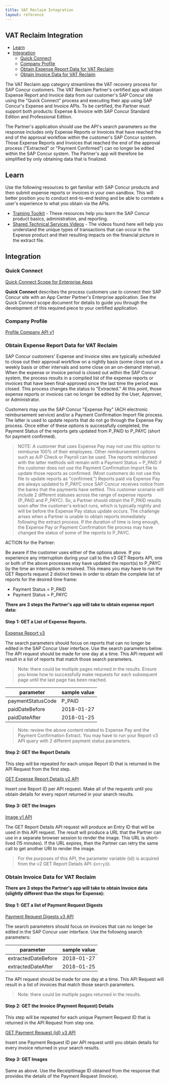 ```yaml
---
title: VAT Reclaim Integration
layout: reference
---
```


## VAT Reclaim Integration

* [Learn](#learn)
* [Integration](#integration)
  * [Quick Connect](#quick-connect)
  * [Company Profile](#profile)
  * [Obtain Expense Report Data for VAT Reclaim](#obtain-expense-report-data-for-vat-reclaim)
  * [Obtain Invoice Data for VAT Reclaim](#obtain-invoice-data-for-vat-reclaim)

The VAT Reclaim app category streamlines the VAT recovery process for SAP Concur customers. The VAT Reclaim Partner's certified app will obtain Expense Report and Invoice data from our customer's SAP Concur site using the "Quick Connect" process and executing their app using SAP Concur's Expense and Invoice APIs. To be certified, the Partner must support both products: Expense & Invoice with SAP Concur Standard Edition and Professional Edition.

The Partner's application should use the API's search parameters so the response includes only Expense Reports or Invoices that have reached the end of the approval workflow within the customer's SAP Concur system. Those Expense Reports and Invoices that reached the end of the approval process ("Extracted" or "Payment Confirmed") can no longer be edited within the SAP Concur system. The Partner's app will therefore be simplified by only obtaining data that is finalized.

## <a name="learn"></a>Learn

Use the following resources to get familiar with SAP Concur products and then submit expense reports or invoices in your own sandbox. This will better position you to conduct end-to-end testing and be able to correlate a user's experience to what you obtain via the APIs.

* [Training Toolkit](http://www.concurtraining.com/) - These resources help you learn the SAP Concur product basics, administration, and reporting.
* [Shared Technical Services Videos](http://www.concurtraining.com/prdeployment/sts) - The videos found here will help you understand the unique types of transactions that can occur in the Expense product and their resulting impacts on the financial picture in the extract file.

## <a name="integration"></a>Integration

### <a name="quick-connect"></a>Quick Connect

[Quick Connect Scope for Enterprise Apps](/quick-connect-scope-for-enterprise-apps.html)

**Quick Connect** describes the process customers use to connect their SAP Concur site with an App Center Partner's Enterprise application. See the Quick Connect scope document for details to guide you through the development of this required piece to your certified application.

### <a name="profile"></a>Company Profile

[Profile Company API v1](/api-reference/profile/v1.company.html#get)

### <a name="obtain-expense-report-data-for-vat-reclaim"></a>Obtain Expense Report Data for VAT Reclaim

SAP Concur customers' Expense and Invoice sites are typically scheduled to close out their approval workflow on a nightly basis (some close out on a weekly basis or other intervals and some close on an on-demand interval). When the expense or invoice period is closed out within the SAP Concur system, the process results in a compiled list of the expense reports or invoices that have been final-approved since the last time the period was closed. This process changes the status to "Extracted." At this point, those expense reports or invoices can no longer be edited by the User, Approver, or Administrator.

Customers may use the SAP Concur "Expense Pay" (ACH electronic reimbursement service) and/or a Payment Confirmation Import file process. The latter is used to update reports that do not go through the Expense Pay process. Once either of these options is successfully completed, the Payment Status of the reports gets updated from P_PAID to P_PAYC (short for payment confirmed).

> NOTE: A customer that uses Expense Pay  may not use this option to reimburse 100% of their employees. Other reimbursement options such as A/P Check or Payroll can be used. The reports reimbursed with the latter methods will remain with a Payment Status = P_PAID if the customer does not use the Payment Confirmation Import file to update those reports as confirmed. (Most customers do not use this file to update reports as "confirmed.") Reports paid via Expense Pay are always updated to P_PAYC once SAP Concur receives notice from the banks that the payments have settled. This customer scenario will include 2 different statuses across the range of expense reports (P_PAID and P_PAYC). So, a Partner should obtain the P_PAID results soon after the customer's extract runs, which is typically nightly and will be before the Expense Pay status update occurs. The challenge arises when a Partner is unable to obtain reports immediately following the extract process. If the duration of time is long enough, the Expense Pay or Payment Confirmation file process may have changed the status of some of the reports to P_PAYC.

ACTION for the Partner:

Be aware if the customer uses either of the options above. If you experience any interruption during your call to the v3 GET Reports API, one or both of the above processes may have updated the report(s) to P_PAYC by the time an interruption is resolved. This means you may have to run the GET Reports request 2 distinct times in order to obtain the complete list of reports for the desired time frame:

* Payment Status = P_PAID
* Payment Status = P_PAYC

**There are 3 steps the Partner's app will take to obtain expense report data:**

#### Step 1: GET a List of Expense Reports.

[Expense Report v3](/api-reference/expense/expense-report/v3.reports.html)

The search parameters should focus on reports that can no longer be edited in the SAP Concur User interface. Use the  search parameters below. The API request should be made for one day at a time. This API request will result in a list of reports that match those search parameters.

> Note: there could be multiple pages returned in the results. Ensure you know how to successfully make requests for each subsequent page until the last page has been reached.

parameter|sample value
---|---
paymentStatusCode|P_PAID
paidDateBefore|2018-01-27
paidDateAfter|2018-01-25

> Note: review the above content related to Expense Pay and the Payment Confirmation Extract.  You may have to run your Report v3 API query with 2 different payment status parameters.

#### Step 2: GET the Report Details

This step will be repeated for each unique Report ID that is returned in the API Request from the first step.

[GET Expense Report Details v2 API](/api-reference/expense/expense-report/expense-report-get.html)

Insert one Report ID per API request. Make all of the requests until you obtain details for every report returned in your search results.

#### Step 3: GET the Images

[Image v1 API](/api-reference/image/v1.image.html#get-image-url)

The GET Report Details API request will produce an Entry ID that will be used in this API request. The result will produce a URL that the Partner can use in a separate browser session to render the image. This URL is short-lived (15 minutes). If the URL expires, then the Partner can retry the same call to get another URI to render the image.

> For the purposes of this API, the parameter variable {id} is acquired from the v2 GET Report Details API: `EntryID`.

### <a name="obtain-invoice-data-for-vat-reclaim"></a>Obtain Invoice Data for VAT Reclaim

**There are 3 steps the Partner's app will take to obtain Invoice data (slightly different than the steps for Expense):**

#### Step 1: GET a list of Payment Request Digests

[Payment Request Digests v3 API](/api-reference/invoice/v3.payment-request-digest.html)

The search parameters should focus on invoices that can no longer be edited in the SAP Concur user interface. Use the following search parameters:

parameter|sample value
---|---
extractedDateBefore|2018-01-27
extractedDateAfter|2018-01-25

The API request should be made for one day at a time. This API Request will result in a list of invoices that match those search parameters.

> Note: there could be multiple pages returned in the results.

#### Step 2: GET the Invoice (Payment Request) Details

This step will be repeated for each unique Payment Request ID that is returned in the API Request from step one.

[GET Payment Request {id} v3 API](/api-reference/invoice/v3.payment-request.html#get)

Insert one Payment Request ID per API request until you obtain details for every invoice returned in your search results.

#### Step 3: GET Images

Same as above. Use the ReceiptImage ID obtained from the response that provides the details of the Payment Request (Invoice).
